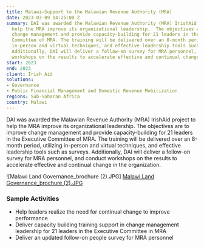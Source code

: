 ```yaml
---
title: Malawi—Support to the Malawian Revenue Authority (MRA)
date: 2023-03-09 14:25:00 Z
summary: DAI was awarded the Malawian Revenue Authority (MRA) IrishAid project to
  help the MRA improve its organizational leadership.  The objectives are to improve
  change management and provide capacity-building for 21 leaders in the Executive
  Committee of MRA. The training will be delivered over an 8-month period, utilizing
  in-person and virtual techniques, and effective leadership tools such as surveys.
  Additionally, DAI will deliver a follow-on survey for MRA personnel, and conduct
  workshops on the results to accelerate effective and continual change in the organization.
start: 2023
end: 2023
client: Irish Aid
solutions:
- Governance
- Public Financial Management and Domestic Revenue Mobilization
regions: Sub-Saharan Africa
country: Malawi
---
```


DAI was awarded the Malawian Revenue Authority (MRA) IrishAid project to help the MRA improve its organizational leadership.  The objectives are to improve change management and provide capacity-building for 21 leaders in the Executive Committee of MRA. The training will be delivered over an 8-month period, utilizing in-person and virtual techniques, and effective leadership tools such as surveys. Additionally, DAI will deliver a follow-on survey for MRA personnel, and conduct workshops on the results to accelerate effective and continual change in the organization.

![Malawi Land  Governance_brochure (2).JPG]
[Malawi Land  Governance_brochure (2).JPG](/uploads/Malawi%20Land%20%20Governance_brochure%20(2).JPG)

### Sample Activities

* Help leaders realize the need for continual change to improve performance
* Deliver capacity building training support in change management leadership for 21 leaders in the Executive Committee in MRA 
* Deliver an updated follow-on people survey for MRA personnel 

